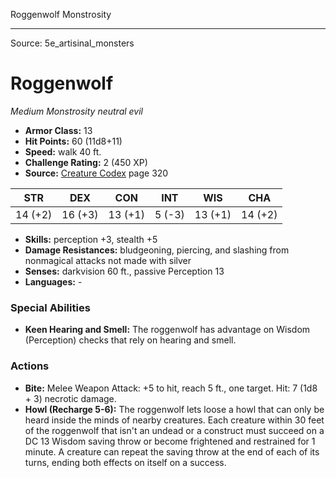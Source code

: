 <MonsterName/>Roggenwolf</MonsterName>
<CreatureType/>Monstrosity</CreatureType>



---

Source: 5e_artisinal_monsters

# Roggenwolf

*Medium* *Monstrosity* *neutral evil*

- **Armor Class:** 13
- **Hit Points:** 60 (11d8+11)
- **Speed:** walk 40 ft.
- **Challenge Rating:** 2 (450 XP)
- **Source:** [Creature Codex](https://koboldpress.com/kpstore/product/creature-codex-for-5th-edition-dnd) page 320

| STR | DEX | CON | INT | WIS | CHA |
| --- | --- | --- | --- | --- | --- |
| 14 (+2) | 16 (+3) | 13 (+1) | 5 (-3) | 13 (+1) | 14 (+2) |

- **Skills:** perception +3, stealth +5
- **Damage Resistances:** bludgeoning, piercing, and slashing from nonmagical attacks not made with silver
- **Senses:** darkvision 60 ft., passive Perception 13
- **Languages:** -

### Special Abilities

- **Keen Hearing and Smell:** The roggenwolf has advantage on Wisdom (Perception) checks that rely on hearing and smell.

### Actions

- **Bite:** Melee Weapon Attack: +5 to hit, reach 5 ft., one target. Hit: 7 (1d8 + 3) necrotic damage.
- **Howl (Recharge 5-6):** The roggenwolf lets loose a howl that can only be heard inside the minds of nearby creatures. Each creature within 30 feet of the roggenwolf that isn't an undead or a construct must succeed on a DC 13 Wisdom saving throw or become frightened and restrained for 1 minute. A creature can repeat the saving throw at the end of each of its turns, ending both effects on itself on a success.




